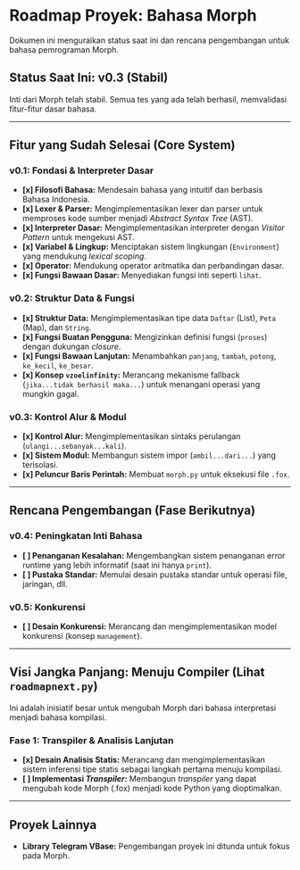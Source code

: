 # Roadmap Proyek: Bahasa Morph

Dokumen ini menguraikan status saat ini dan rencana pengembangan untuk bahasa pemrograman Morph.

## Status Saat Ini: v0.3 (Stabil)

Inti dari Morph telah stabil. Semua tes yang ada telah berhasil, memvalidasi fitur-fitur dasar bahasa.

---

## Fitur yang Sudah Selesai (Core System)

### v0.1: Fondasi & Interpreter Dasar
- **[x] Filosofi Bahasa:** Mendesain bahasa yang intuitif dan berbasis Bahasa Indonesia.
- **[x] Lexer & Parser:** Mengimplementasikan lexer dan parser untuk memproses kode sumber menjadi *Abstract Syntax Tree* (AST).
- **[x] Interpreter Dasar:** Mengimplementasikan interpreter dengan *Visitor Pattern* untuk mengekusi AST.
- **[x] Variabel & Lingkup:** Menciptakan sistem lingkungan (`Environment`) yang mendukung *lexical scoping*.
- **[x] Operator:** Mendukung operator aritmatika dan perbandingan dasar.
- **[x] Fungsi Bawaan Dasar:** Menyediakan fungsi inti seperti `lihat`.

### v0.2: Struktur Data & Fungsi
- **[x] Struktur Data:** Mengimplementasikan tipe data `Daftar` (List), `Peta` (Map), dan `String`.
- **[x] Fungsi Buatan Pengguna:** Mengizinkan definisi fungsi (`proses`) dengan dukungan *closure*.
- **[x] Fungsi Bawaan Lanjutan:** Menambahkan `panjang`, `tambah`, `potong`, `ke_kecil`, `ke_besar`.
- **[x] Konsep `vzoelinfinity`:** Merancang mekanisme fallback (`jika...tidak berhasil maka...`) untuk menangani operasi yang mungkin gagal.

### v0.3: Kontrol Alur & Modul
- **[x] Kontrol Alur:** Mengimplementasikan sintaks perulangan (`ulangi...sebanyak...kali`).
- **[x] Sistem Modul:** Membangun sistem impor (`ambil...dari...`) yang terisolasi.
- **[x] Peluncur Baris Perintah:** Membuat `morph.py` untuk eksekusi file `.fox`.

---

## Rencana Pengembangan (Fase Berikutnya)

### v0.4: Peningkatan Inti Bahasa
- **[ ] Penanganan Kesalahan:** Mengembangkan sistem penanganan error runtime yang lebih informatif (saat ini hanya `print`).
- **[ ] Pustaka Standar:** Memulai desain pustaka standar untuk operasi file, jaringan, dll.

### v0.5: Konkurensi
- **[ ] Desain Konkurensi:** Merancang dan mengimplementasikan model konkurensi (konsep `management`).

---

## Visi Jangka Panjang: Menuju Compiler (Lihat `roadmapnext.py`)

Ini adalah inisiatif besar untuk mengubah Morph dari bahasa interpretasi menjadi bahasa kompilasi.

### Fase 1: Transpiler & Analisis Lanjutan
- **[x] Desain Analisis Statis:** Merancang dan mengimplementasikan sistem inferensi tipe statis sebagai langkah pertama menuju kompilasi.
- **[ ] Implementasi *Transpiler*:** Membangun *transpiler* yang dapat mengubah kode Morph (.fox) menjadi kode Python yang dioptimalkan.

---

## Proyek Lainnya

- **Library Telegram VBase:** Pengembangan proyek ini ditunda untuk fokus pada Morph.
